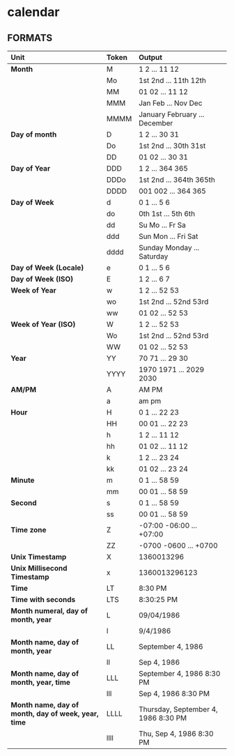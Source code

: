 # calendar

## FORMATS

| **Unit**                                              | **Token** | **Output**                          |
| :---------------------------------------------------- | :---------| :---------------------------------- |
| **Month**                                             | M	        | 1 2 ... 11 12                       |
|                                                       | Mo        | 1st 2nd ... 11th 12th               |
|                                                       | MM        | 01 02 ... 11 12                     |
|                                                       | MMM       | Jan Feb ... Nov Dec                 |
|                                                       | MMMM      | January February ... December       |
| **Day of month**                                      | D         | 1 2 ... 30 31                       |
|                                                       | Do        | 1st 2nd ... 30th 31st               |
|                                                       | DD	      | 01 02 ... 30 31                     |
| **Day of Year**                                       | DDD       | 1 2 ... 364 365                     |
|                                                       | DDDo	    | 1st 2nd ... 364th 365th             |
|                                                       | DDDD	    | 001 002 ... 364 365                 |
| **Day of Week**                                       | d         | 0 1 ... 5 6                         |
|                                                       | do        | 0th 1st ... 5th 6th                 |
|                                                       | dd        | Su Mo ... Fr Sa                     |
|                                                       | ddd       | Sun Mon ... Fri Sat                 |
|                                                       | dddd      | Sunday Monday ... Saturday          |
| **Day of Week (Locale)**                              | e         | 0 1 ... 5 6                         |
| **Day of Week (ISO)**                                 | E         | 1 2 ... 6 7                         |
| **Week of Year**                                      | w         | 1 2 ... 52 53                       |
|                                                       | wo        | 1st 2nd ... 52nd 53rd               |
|                                                       | ww        | 01 02 ... 52 53                     |
| **Week of Year (ISO)**                                | W         | 1 2 ... 52 53                       |
|                                                       | Wo        | 1st 2nd ... 52nd 53rd               |
|                                                       | WW        | 01 02 ... 52 53                     |
| **Year**                                              | YY        | 70 71 ... 29 30                     |
|                                                       | YYYY      | 1970 1971 ... 2029 2030             |
| **AM/PM**                                             | A         | AM PM                               |
|                                                       | a         | am pm                               |
| **Hour**                                              | H         | 0 1 ... 22 23                       |
|                                                       | HH        | 00 01 ... 22 23                     |
|                                                       | h         | 1 2 ... 11 12                       |
|                                                       | hh        | 01 02 ... 11 12                     |
|                                                       | k         | 1 2 ... 23 24                       |
|                                                       | kk        | 01 02 ... 23 24                     |
| **Minute**                                            | m         | 0 1 ... 58 59                       |
|                                                       | mm        | 00 01 ... 58 59                     |
| **Second**                                            | s         | 0 1 ... 58 59                       |
|                                                       | ss        | 00 01 ... 58 59                     |
| **Time zone**                                         | Z	        | -07:00 -06:00 ... +07:00            |
|                                                       | ZZ	      | -0700 -0600 ... +0700               |
| **Unix Timestamp**                                    | X         | 1360013296                          |
| **Unix Millisecond Timestamp**                        | x         | 1360013296123                       |
| **Time**                                              | LT        | 8:30 PM                             |
| **Time with seconds**                                 | LTS       | 8:30:25 PM                          |
| **Month numeral, day of month, year**                 | L         | 09/04/1986                          |
|                                                       | l         | 9/4/1986                            |
| **Month name, day of month, year**                    | LL        | September 4, 1986                   |
|                                                       | ll        | Sep 4, 1986                         |
| **Month name, day of month, year, time**              | LLL	      | September 4, 1986 8:30 PM           |
|                                                       | lll	      | Sep 4, 1986 8:30 PM                 |
| **Month name, day of month, day of week, year, time** | LLLL      | Thursday, September 4, 1986 8:30 PM |
|                                                       | llll      | Thu, Sep 4, 1986 8:30 PM            |